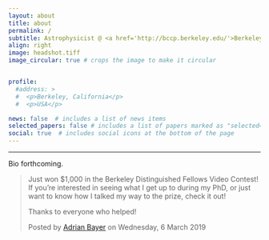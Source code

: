 ```yaml
---
layout: about
title: about
permalink: /
subtitle: Astrophysicist @ <a href='http://bccp.berkeley.edu/'>Berkeley Center for Cosmological Physics</a>, UC Berkeley  <br><br>< #Address. Contacts. Moto. Etc.
align: right
image: headshot.tiff
image_circular: true # crops the image to make it circular


profile:
  #address: >
  #  <p>Berkeley, California</p>
  #  <p>USA</p>

news: false  # includes a list of news items
selected_papers: false # includes a list of papers marked as "selected={true}"
social: true  # includes social icons at the bottom of the page
---
```


-----------------

Bio forthcoming.

<div id="fb-root"></div>
<script async defer crossorigin="anonymous" src="https://connect.facebook.net/en_GB/sdk.js#xfbml=1&version=v14.0" nonce="yAvyOwMo"></script>

<div class="fb-video" data-href="https://www.facebook.com/theadrianbayer/videos/10211333357568703/" data-width="500" data-show-text="true"><blockquote cite="https://www.facebook.com/theadrianbayer/videos/10211333357568703/" class="fb-xfbml-parse-ignore"><a href="https://www.facebook.com/theadrianbayer/videos/10211333357568703/"></a><p>Just won $1,000 in the Berkeley Distinguished Fellows Video Contest! If you’re interested in seeing what I get up to during my PhD, or just want to know how I talked my way to the prize, check it out!

Thanks to everyone who helped!</p>Posted by <a href="https://www.facebook.com/theadrianbayer">Adrian Bayer</a> on Wednesday, 6 March 2019</blockquote></div>




<!-- Write your biography here. Tell the world about yourself. Link to your favorite [subreddit](http://reddit.com). You can put a picture in, too. The code is already in, just name your picture `prof_pic.jpg` and put it in the `img/` folder.

Put your address / P.O. box / other info right below your picture. You can also disable any these elements by editing `profile` property of the YAML header of your `_pages/about.md`. Edit `_bibliography/papers.bib` and Jekyll will render your [publications page](/al-folio/publications/) automatically.

Link to your social media connections, too. This theme is set up to use [Font Awesome icons](http://fortawesome.github.io/Font-Awesome/) and [Academicons](https://jpswalsh.github.io/academicons/), like the ones below. Add your Facebook, Twitter, LinkedIn, Google Scholar, or just disable all of them. -->
